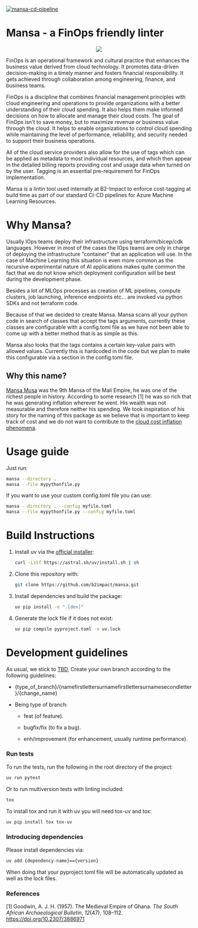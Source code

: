 [![mansa-cd-pipeline](https://github.com/b2impact/mansa/actions/workflows/cd-pipeline.yaml/badge.svg?branch=main)](https://github.com/b2impact/mansa/actions/workflows/cd-pipeline.yaml)
# Mansa - a FinOps friendly linter

<p align="center">
<img src="/docs/images/meme.jpg">
</p>

FinOps is an operational framework and cultural practice that enhances the business value derived from cloud technology. It promotes data-driven decision-making in a timely manner and fosters financial responsibility. It gets achieved through collaboration among engineering, finance, and business teams.

FinOps is a discipline that combines financial management principles with cloud engineering and operations to provide organizations with a better understanding of their cloud spending. It also helps them make informed decisions on how to allocate and manage their cloud costs. The goal of FinOps isn't to save money, but to maximize revenue or business value through the cloud. It helps to enable organizations to control cloud spending while maintaining the level of performance, reliability, and security needed to support their business operations.

All of the cloud service providers also allow for the use of tags which can be applied as metadata to most individual resources, and which then appear in the detailed billing reports providing cost and usage data when turned on by the user. Tagging is an essential pre-requirement for FinOps implementation.

Mansa is a lintin tool used internally at B2-Impact to enforce cost-tagging at build time as part of our standard CI-CD pipelines for Azure Machine Learning Resources.

# Why Mansa?

Usually IOps teams deploy their infrastructure using terraform/bicep/cdk languages. However in most of the cases the IOps teams are only in charge of deploying the infrastructure "container" that an application will use. In the case of Machine Learning this situation is even more common as the recursive experimental nature of AI applications makes quite common the fact that we do not know which deployment configuration will be best during the development phase.

Besides a lot of MLOps processes as creation of ML pipelines, compute clusters, job launching, inference endpoints etc... are invoked via python SDKs and not terraform code.

Because of that we decided to create Mansa. Mansa scans all your python code in search of classes that accept the tags arguments, currently these classes are configurable with a config.toml file as we have not been able to come up with a better method that is as simple as this.

Mansa also looks that the tags contains a certain key-value pairs with allowed values. Currently this is hardcoded in the code but we plan to make this configurable via a section in the config.toml file.

## Why this name?

[Mansa Musa](https://en.wikipedia.org/wiki/Mansa_Musa) was the 9th Mansa of the Mali Empire, he was one of the richest people in history. According to some research \[1\] he was so rich that he was generating inflation wherever he went. His wealth was not measurable and therefore neither his spending. We took inspiration of his story for the naming of this package as we believe that is important to keep track of cost and we do not want to contribute to the [cloud cost inflation phenomena](https://www.techtarget.com/searchcio/news/366570542/Cloud-costs-continue-to-rise-in-2024#:~:text=The%20cloud%20inflation%20trend%20looks,pattern%20of%20rising%20cloud%20costs.).

# Usage guide

Just run: 

``` bash
mansa --directory .
mansa --file mypythonfile.py
```
If you want to use your custom config.toml file you can use:

``` bash
mansa --directory . --config myfile.toml
mansa --file mypythonfile.py --config myfile.toml
```

# Build Instructions

1.  Install uv via the [official installer](https://docs.astral.sh/uv/getting-started/installation/#installation-methods):
    ``` bash
    curl -LsSf https://astral.sh/uv/install.sh | sh
    ```

2.  Clone this repository with:

    ``` bash
    git clone https://github.com/b2impact/mansa.git
    ```
3.  Install dependencies and build the package:

    ``` bash
    uv pip install -e ".[dev]"
    ```

4.  Generate the lock file if it does not exist:
    ``` bash
    uv pip compile pyproject.toml -o uv.lock
    ```

# Development guidelines

As usual, we stick to [TBD](https://trunkbaseddevelopment.com/), Create your own branch according to the following guidelines:

-   {type_of_branch}/{namefirstlettersurnamefirstlettersurnamesecondletter}/{change_name}

-   Being type of branch:

    -   feat (of feature).

    -   bugfix/fix (to fix a bug).

    -   enh/improvement (for enhancement, usually runtime performance).

### Run tests

To run the tests, run the following in the root directory of the project:

``` bash
uv run pytest
```

Or to run multiversion tests with linting included:

``` bash
tox
```

To install tox and run it with uv you will need tox-uv and tox:

``` bash
uv pip install tox tox-uv
```

### Introducing dependencies

Please install dependencies via:

``` bash
uv add {dependency-name}=={version}
```

When doing that your pyproject.toml file will be automatically updated as well as the lock files.

### References

\[1\] Goodwin, A. J. H. (1957). The Medieval Empire of Ghana. *The South African Archaeological Bulletin*, *12*(47), 108–112. https://doi.org/10.2307/3886971
